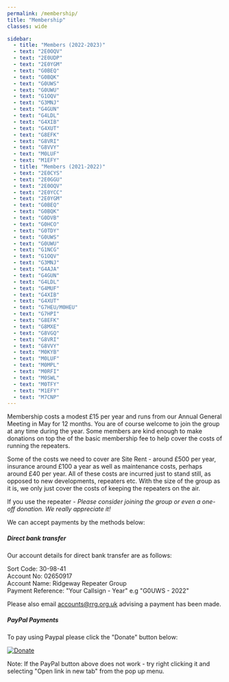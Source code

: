 ```yaml
---
permalink: /membership/
title: "Membership"
classes: wide

sidebar:
  - title: "Members (2022-2023)"
  - text: "2E0OQV"
  - text: "2E0UDP"
  - text: "2E0YGM"
  - text: "G0BEQ"
  - text: "G0BQK"
  - text: "G0UWS"
  - text: "G0UWU"
  - text: "G1OQV"
  - text: "G3MNJ"
  - text: "G4GUN"
  - text: "G4LDL"
  - text: "G4XIB"
  - text: "G4XUT"
  - text: "G8EFK"
  - text: "G8VRI"
  - text: "G8VVY"
  - text: "M0LUF"
  - text: "M1EFY"
  - title: "Members (2021-2022)"
  - text: "2E0CYS" 
  - text: "2E0GGU" 
  - text: "2E0OQV"
  - text: "2E0YCC" 
  - text: "2E0YGM"
  - text: "G0BEQ"
  - text: "G0BQK"
  - text: "G0DVB"
  - text: "G0HCO"
  - text: "G0TDY"
  - text: "G0UWS"
  - text: "G0UWU"
  - text: "G1NCG"
  - text: "G1OQV"
  - text: "G3MNJ"
  - text: "G4AJA"
  - text: "G4GUN"
  - text: "G4LDL"
  - text: "G4MUF"
  - text: "G4XIB"
  - text: "G4XUT"
  - text: "G7HEU/M0HEU"
  - text: "G7HPI"
  - text: "G8EFK"
  - text: "G8MXE"
  - text: "G8VGQ"
  - text: "G8VRI"
  - text: "G8VVY"
  - text: "M0KYB"
  - text: "M0LUF"
  - text: "M0MPL"
  - text: "M0RFI"
  - text: "M0SWL"
  - text: "M0TFY"
  - text: "M1EFY"
  - text: "M7CNP"
---
```


Membership costs a modest £15 per year and runs from our Annual General Meeting in May for 12 months. You are of course welcome to join the group at any time during the year. Some members are kind enough to make donations on top the of the basic membership fee to help cover the costs of running the repeaters.

Some of the costs we need to cover are Site Rent - around £500 per year, insurance around £100 a year as well as maintenance costs, perhaps around £40 per year. All of these costs are incurred just to stand still, as opposed to new developments, repeaters etc. With the size of the group as it is, we only just cover the costs of keeping the repeaters on the air.

If you use the repeater - *Please consider joining the group or even a one-off donation. We really appreciate it!*

We can accept payments by the methods below:

##### Direct bank transfer 

Our account details for direct bank transfer are as follows:

Sort Code: 30-98-41  
Account No: 02650917  
Account Name: Ridgeway Repeater Group  
Payment Reference: "Your Callsign - Year" e.g "G0UWS - 2022"  

Please also email [accounts@rrg.org.uk](mailto:accounts@rrg.org.uk) advising a payment has been made.

##### PayPal Payments

To pay using Paypal please click the "Donate" button below:

[![Donate](https://www.paypalobjects.com/en_US/GB/i/btn/btn_donateCC_LG.gif)](https://www.paypal.com/cgi-bin/webscr?cmd=_s-xclick&hosted_button_id=8W6FF5Z7H99UL)

Note: If the PayPal button above does not work - try right clicking it and selecting "Open link in new tab" from the pop up menu.
